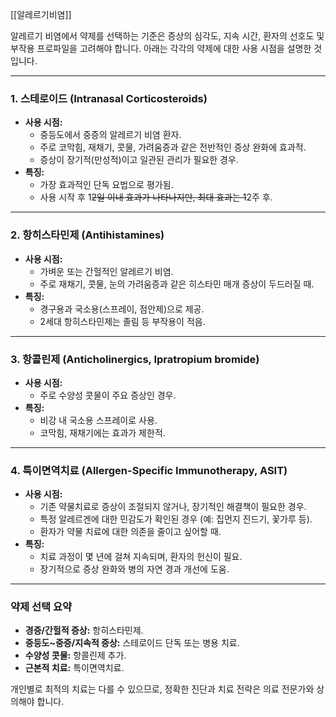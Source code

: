 [[알레르기비염]]


알레르기 비염에서 약제를 선택하는 기준은 증상의 심각도, 지속 시간, 환자의 선호도 및 부작용 프로파일을 고려해야 합니다. 아래는 각각의 약제에 대한 사용 시점을 설명한 것입니다.

---

### **1. 스테로이드 (Intranasal Corticosteroids)**

- **사용 시점:**
    - 중등도에서 중증의 알레르기 비염 환자.
    - 주로 코막힘, 재채기, 콧물, 가려움증과 같은 전반적인 증상 완화에 효과적.
    - 증상이 장기적(만성적)이고 일관된 관리가 필요한 경우.
- **특징:**
    - 가장 효과적인 단독 요법으로 평가됨.
    - 사용 시작 후 1~~2일 이내 효과가 나타나지만, 최대 효과는 1~~2주 후.

---

### **2. 항히스타민제 (Antihistamines)**

- **사용 시점:**
    - 가벼운 또는 간헐적인 알레르기 비염.
    - 주로 재채기, 콧물, 눈의 가려움증과 같은 히스타민 매개 증상이 두드러질 때.
- **특징:**
    - 경구용과 국소용(스프레이, 점안제)으로 제공.
    - 2세대 항히스타민제는 졸림 등 부작용이 적음.

---

### **3. 항콜린제 (Anticholinergics, Ipratropium bromide)**

- **사용 시점:**
    - 주로 수양성 콧물이 주요 증상인 경우.
- **특징:**
    - 비강 내 국소용 스프레이로 사용.
    - 코막힘, 재채기에는 효과가 제한적.

---

### **4. 특이면역치료 (Allergen-Specific Immunotherapy, ASIT)**

- **사용 시점:**
    - 기존 약물치료로 증상이 조절되지 않거나, 장기적인 해결책이 필요한 경우.
    - 특정 알레르겐에 대한 민감도가 확인된 경우 (예: 집먼지 진드기, 꽃가루 등).
    - 환자가 약물 치료에 대한 의존을 줄이고 싶어할 때.
- **특징:**
    - 치료 과정이 몇 년에 걸쳐 지속되며, 환자의 헌신이 필요.
    - 장기적으로 증상 완화와 병의 자연 경과 개선에 도움.

---

### **약제 선택 요약**

- **경증/간헐적 증상:** 항히스타민제.
- **중등도~중증/지속적 증상:** 스테로이드 단독 또는 병용 치료.
- **수양성 콧물:** 항콜린제 추가.
- **근본적 치료:** 특이면역치료.

개인별로 최적의 치료는 다를 수 있으므로, 정확한 진단과 치료 전략은 의료 전문가와 상의해야 합니다.